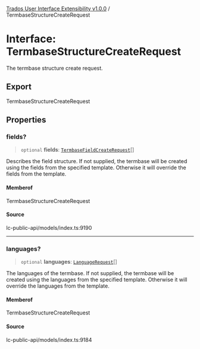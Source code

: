 [Trados User Interface Extensibility v1.0.0](../wiki/globals) / TermbaseStructureCreateRequest

# Interface: TermbaseStructureCreateRequest

The termbase structure create request.

## Export

TermbaseStructureCreateRequest

## Properties

### fields?

> `optional` **fields**: [`TermbaseFieldCreateRequest`](../wiki/Interface.TermbaseFieldCreateRequest)[]

Describes the field structure. If not supplied, the termbase will be created using the fields from the specified template. Otherwise it will override the fields from the template.

#### Memberof

TermbaseStructureCreateRequest

#### Source

lc-public-api/models/index.ts:9190

***

### languages?

> `optional` **languages**: [`LanguageRequest`](../wiki/Interface.LanguageRequest)[]

The languages of the termbase. If not supplied, the termbase will be created using the languages from the specified template. Otherwise it will override the  languages from the template.

#### Memberof

TermbaseStructureCreateRequest

#### Source

lc-public-api/models/index.ts:9184
